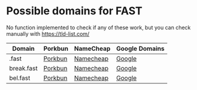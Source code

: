 # Possible domains for FAST

No function implemented to check if any of these work, but you can check manually with https://tld-list.com/

| Domain | Porkbun | NameCheap | Google Domains |
|---|---|---|---|
| .fast | [Porkbun](https://porkbun.com/checkout/search?prb=e814663da1&tlds=&idnLanguage=&search=search&q=.fast) | [Namecheap](https://www.namecheap.com/domains/registration/results/?domain=.fast) | [Google](https://domains.google.com/registrar/search?searchTerm=.fast) |
| break.fast | [Porkbun](https://porkbun.com/checkout/search?prb=e814663da1&tlds=&idnLanguage=&search=search&q=break.fast) | [Namecheap](https://www.namecheap.com/domains/registration/results/?domain=break.fast) | [Google](https://domains.google.com/registrar/search?searchTerm=break.fast) |
| bel.fast | [Porkbun](https://porkbun.com/checkout/search?prb=e814663da1&tlds=&idnLanguage=&search=search&q=bel.fast) | [Namecheap](https://www.namecheap.com/domains/registration/results/?domain=bel.fast) | [Google](https://domains.google.com/registrar/search?searchTerm=bel.fast) |
